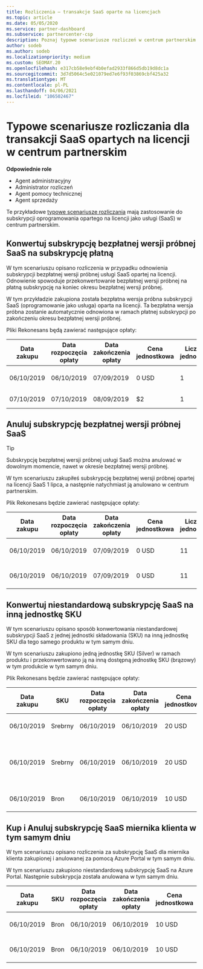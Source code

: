 ```yaml
---
title: Rozliczenia — transakcje SaaS oparte na licencjach
ms.topic: article
ms.date: 05/05/2020
ms.service: partner-dashboard
ms.subservice: partnercenter-csp
description: Poznaj typowe scenariusze rozliczeń w centrum partnerskim dla transakcji opartych na licencji, oprogramowania jako usługi (SaaS).
author: sodeb
ms.author: sodeb
ms.localizationpriority: medium
ms.custom: SEOMAY.20
ms.openlocfilehash: e317cb58e9ebf4b0efad2933f866d5db19d8dc1a
ms.sourcegitcommit: 3d7d5064c5e021079ed7e6f93f03869cbf425a32
ms.translationtype: MT
ms.contentlocale: pl-PL
ms.lasthandoff: 04/06/2021
ms.locfileid: "106502467"
---
```

# <a name="common-billing-scenarios-for-license-based-saas-transactions-in-partner-center"></a>Typowe scenariusze rozliczania dla transakcji SaaS opartych na licencji w centrum partnerskim

**Odpowiednie role**

- Agent administracyjny
- Administrator rozliczeń
- Agent pomocy technicznej
- Agent sprzedaży


Te przykładowe [typowe scenariusze rozliczania](common-billing-scenarios.md) mają zastosowanie do subskrypcji oprogramowania opartego na licencji jako usługi (SaaS) w centrum partnerskim.

## <a name="convert-a-free-trial-saas-subscription-to-a-paid-subscription"></a>Konwertuj subskrypcję bezpłatnej wersji próbnej SaaS na subskrypcję płatną

W tym scenariuszu opisano rozliczenia w przypadku odnowienia subskrypcji bezpłatnej wersji próbnej usługi SaaS opartej na licencji. Odnowienie spowoduje przekonwertowanie bezpłatnej wersji próbnej na płatną subskrypcję na koniec okresu bezpłatnej wersji próbnej.

W tym przykładzie zakupiona została bezpłatna wersja próbna subskrypcji SaaS (oprogramowanie jako usługa) oparta na licencji. Ta bezpłatna wersja próbna zostanie automatycznie odnowiona w ramach płatnej subskrypcji po zakończeniu okresu bezpłatnej wersji próbnej.

Pliki Rekonesans będą zawierać następujące opłaty:

| Data zakupu | Data rozpoczęcia opłaty | Data zakończenia opłaty | Cena jednostkowa | Liczba jednostek | Suma | Typ opłaty | Opis subskrypcji |
| ------------- | ----------------- | --------------- | ---------- | ------------- | ------------ | ----------- | ----------------- |
| 06/10/2019 | 06/10/2019 | 07/09/2019 | 0 USD | 1 | 0 USD | Nowy | Bezpłatna wersja próbna |
| 07/10/2019 | 07/10/2019 | 08/09/2019 | $2 | 1 | $2 | Renew | Płatna subskrypcja |

## <a name="cancel-a-free-trial-saas-subscription"></a>Anuluj subskrypcję bezpłatnej wersji próbnej SaaS

> [!TIP]
> Subskrypcję bezpłatnej wersji próbnej usługi SaaS można anulować w dowolnym momencie, nawet w okresie bezpłatnej wersji próbnej.

W tym scenariuszu zakupiłeś subskrypcję bezpłatnej wersji próbnej opartej na licencji SaaS 1 lipca, a następnie natychmiast ją anulowano w centrum partnerskim.

Plik Rekonesans będzie zawierać następujące opłaty:

| Data zakupu | Data rozpoczęcia opłaty | Data zakończenia opłaty | Cena jednostkowa | Liczba jednostek | Suma | Typ opłaty | Opis subskrypcji |
| ------------- | ----------------- | --------------- | ---------- | ------------- | ------------ | ----------- | ----------------- |
| 06/10/2019 | 06/10/2019 | 07/09/2019 | 0 USD | 11 | 0 USD | Nowy | Bezpłatna wersja próbna |
| 06/10/2019 | 06/10/2019 | 07/09/2019 | 0 USD | 11 | 0 USD | Anuluj | Bezpłatna wersja próbna |

## <a name="convert-custom-meter-saas-subscription-to-another-sku"></a>Konwertuj niestandardową subskrypcję SaaS na inną jednostkę SKU

W tym scenariuszu opisano sposób konwertowania niestandardowej subskrypcji SaaS z jednej jednostki składowania (SKU) na inną jednostkę SKU dla tego samego produktu w tym samym dniu.

W tym scenariuszu zakupiono jedną jednostkę SKU (Silver) w ramach produktu i przekonwertowano ją na inną dostępną jednostkę SKU (brązowy) w tym produkcie w tym samym dniu.

Plik Rekonesans będzie zawierać następujące opłaty:

| Data zakupu | SKU | Data rozpoczęcia opłaty | Data zakończenia opłaty | Cena jednostkowa | Liczba jednostek | Suma | Typ opłaty | Opis subskrypcji |
| ------------- | ----------------- | ----------------- | --------------- | ---------- | ------------- | ------------ | ----------- | ----------------- |
| 06/10/2019 | Srebrny | 06/10/2019 | 06/10/2019 | 20 USD | 1 | 20 USD | Nowy | Niestandardowa subskrypcja SaaS miernika |
| 06/10/2019 | Srebrny | 06/10/2019 | 06/10/2019 | 20 USD | 1 | -$20 | Convert | Rozliczanie opłat naliczanych za niestandardową subskrypcję SaaS |
| 06/10/2019 | Bron | 06/10/2019 | 06/10/2019 | 10 USD | 1 | 10 USD | Convert | Niestandardowa subskrypcja SaaS miernika |

## <a name="purchase-and-cancel-a-customer-meter-saas-subscription-on-same-date"></a>Kup i Anuluj subskrypcję SaaS miernika klienta w tym samym dniu

W tym scenariuszu opisano rozliczenia za subskrypcję SaaS dla miernika klienta zakupionej i anulowanej za pomocą Azure Portal w tym samym dniu.

W tym scenariuszu zakupiono niestandardową subskrypcję SaaS na Azure Portal. Następnie subskrypcja została anulowana w tym samym dniu.

| Data zakupu | SKU | Data rozpoczęcia opłaty | Data zakończenia opłaty | Cena jednostkowa | Liczba jednostek | Suma | Typ opłaty | Opis subskrypcji |
| ------------- | ------------- |----------------- | --------------- | ---------- | ------------- | ------------ | ----------- | ----------------- |
| 06/10/2019 | Bron | 06/10/2019 | 06/10/2019 | 10 USD | 1 | 10 USD | Nowy | Niestandardowa subskrypcja SaaS miernika |
| 06/10/2019 | Bron | 06/10/2019 | 06/10/2019 | 10 USD | 1 | -$10 | CancelImmediate | Niestandardowa subskrypcja SaaS miernika |
